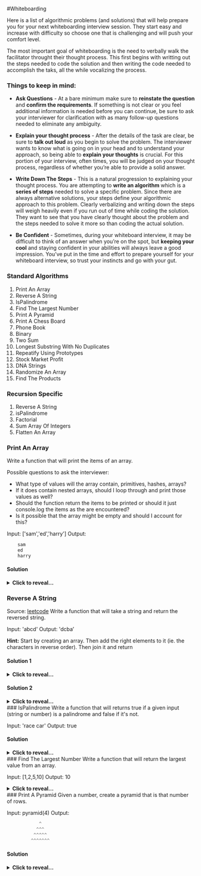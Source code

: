 #Whiteboarding

Here is a list of algorithmic problems (and solutions) that will help prepare you for your next whiteboarding interview session.  They start easy and increase with difficulty so choose one that is challenging and will push your comfort level.  

The most important goal of whiteboarding is the need to verbally walk the facilitator throught their thought process.  This first begins with writting out the steps needed to code the solution and then writing the code needed to accomplish the taks, all the while vocalizing the process. 

### Things to keep in mind:

* **Ask Questions** -  At a bare minimum make sure to **reinstate the question** and **confirm the requirements**.  If something is not clear or you feel additional information is needed before you can continue, be sure to ask your interviewer for clarification with as many follow-up questions needed to eliminate any ambiguity.   

* **Explain your thought process** - After the details of the task are clear, be sure to **talk out loud** as you begin to solve the problem. The interviewer wants to know what is going on in your head and to understand your approach, so being able to **explain your thoughts** is crucial. For this portion of your interview, often times, you will be judged on your thought process, regardless of whether you’re able to provide a solid answer.

* **Write Down The Steps** - This is a natural progression to explaining your thought process.  You are attempting to **write an algorithm** which is a **series of steps** needed to solve a specific problem.  Since there are always alternative solutions, your steps define your algorithmic approach to this problem.  Clearly verbalizing and writing down the steps will weigh heavily even if you run out of time while coding the solution. They want to see that you have clearly thought about the problem and the steps needed to solve it more so than coding the actual solution. 

* **Be Confident** - Sometimes, during your whiteboard interview, it may be difficult to think of an answer when you’re on the spot, but **keeping your cool** and staying confident in your abilities will always leave a good impression. You’ve put in the time and effort to prepare yourself for your whiteboard interview, so trust your instincts and go with your gut.

### Standard Algorithms
1.  Print An Array
2.  Reverse A String 
3.  IsPalindrome 
4.  Find The Largest Number 
5.  Print A Pyramid 
6.  Print A Chess Board
6.  Phone Book 
7.  Binary
8.  Two Sum 
9.  Longest Substring With No Duplicates 
10.  Repeatify Using Prototypes 
11.  Stock Market Profit 
12.  DNA Strings 
13.  Randomize An Array
14.  Find The Products

### Recursion Specific 
1.  Reverse A String
2.  isPalindrome
3.  Factorial
4.  Sum Array Of Integers
5.  Flatten An Array 

### Print An Array
Write a function that will print the items of an array.

Possible questions to ask the interviewer: 

* What type of values will the array contain, primitives, hashes, arrays? 
* If it does contain nested arrays, should I loop through and print those values as well? 
* Should the function return the items to be printed or should it just console.log the items as the are encountered?
* Is it possible that the array might be empty and should I account for this? 

Input: ['sam','ed','harry']
Output: 
```javascript
    sam
    ed 
    harry
```
#### Solution
<details>
  <summary><strong>Click to reveal...</strong></summary>

```javascript
function printArr(input){
    var string = "";
    for(var i = 0; i < input.length; i++){
        string += input[i] + "\n"
    }
    return string;
}
```
</details>

### Reverse A String
Source: [leetcode](https://leetcode.com/problems/reverse-string/)
Write a function that will take a string and return the reversed string.

Input: 'abcd'
Output: 'dcba’

**Hint:** Start by creating an array. Then add the right elements to it (ie. the characters in reverse order). Then join it and return

#### Solution 1
<details>
  <summary><strong>Click to reveal...</strong></summary>
```javascript
var reverseString = function(sjjgj {
    var s2 = '';
    for(var i = (s.length-1); i >= 0; i--) {
        s2 += s[i];
    }
    return s2;
}
```
</details>

#### Solution 2
<details>
  <summary><strong>Click to reveal...</strong></summary>
```javascript
function reverseString(s) {
  const arr = [];
  for (let i = (s.length - 1); i >= 0; i -= 1) {
    arr.push(s[i]);
  }
  return arr.join('');
}
```
</details>
### IsPalindrome
Write a function that will returns true if a given input (string or number) is a palindrome and false if it's not. 

Input: 'race car'
Output: true

#### Solution
<details>
  <summary><strong>Click to reveal...</strong></summary>
```javascript
function isPalindrome(str) {
  const s = str.toLowerCase().split(' ').join('');
  for (let i = 0; i < s.length / 2; i += 1) {
    if (s[i] !== s[s.length - (i + 1)]) {
      return false;
    }
  }
  return true;
}
```
</details>
### Find The Largest Number
Write a function that will return the largest value from an array. 

Input: [1,2,5,10]
Output: 10
<details>
  <summary><strong>Click to reveal...</strong></summary>
```javascript
function largestNumber(num){
    var largest = num[0]
    num.forEach((d) => {
        largest = Math.max(largest,d)
    })
    return largest
}
```
</details>
### Print A Pyramid
Given a number, create a pyramid that is that number of rows. 

Input: pyramid(4)
Output:
```javascript
            ^ 
           ^^^ 
          ^^^^^ 
         ^^^^^^^ 
```
#### Solution
<details>
  <summary><strong>Click to reveal...</strong></summary>
```javascript
function buildPyramid (rows) {
  const symbol = '^';
  let symbolCount = 1;
  let spaceCount = rows - 1;
  let pyramid = '';
  for (let i = 0; i < rows; i += 1) {
    let str = '';
    for (let j = 0; j < spaceCount; j += 1) {
      str += ' ';
    }
    for (let k = 0; k < symbolCount; k += 1) {
      str += symbol;
    }
    spaceCount -= 1;
    symbolCount += 2;
    pyramid += `${str}  \n`;
  }
  return pyramid
}


```
</details>
### Print A Chessboard
Source: [Eloquent Javascript](http://eloquentjavascript.net/code/#2.3)
Write a function that creates a string that represents an 8×8 grid, using newline characters to separate lines. At each position of the grid there is either a space or a “#” character. The characters should form a chess board.

Input: console.log(chessBoard())
Output: 
```javascript
 # # # #
# # # # 
 # # # #
# # # # 
 # # # #
# # # # 
 # # # #
# # # # 
```
<details>
  <summary><strong>Click to reveal...</strong></summary>
```javascript
function chessBoard(){
  const size = 8;
  let board = '';
  for (let y = 0; y < size; y += 1) {
    for (let x = 0; x < size; x += 1) {
      if ((x + y) % 2 === 0) {
        board += ' ';
      } else {
        board += '#';
      }
    }
    board += '\n';
  }
  return board
}
```
</details>
### Odds And Evens
Source: [HackerRank](https://www.hackerrank.com/challenges/30-review-loop)
Write a function that Given a string, prints its even-indexed and odd-indexed characters as space-separated strings on a single line. 

Input: Hacker
Output: Hce akr

#### Solution
<details>
  <summary><strong>Click to reveal...</strong></summary>
```javascript
function oddsEvens(input) {
  let left = '';
  let right = '';
  for (let i = 0; i < input.length; i += 1) {
    if (i % 2 === 0) {
      left += input[i];
    } else {
      right += input[i];
    }
  }
  return `${left} ${right}`;
} 
```
</details>
### Phone Book
Source: [HackerRank](https://www.hackerrank.com/challenges/30-dictionaries-and-maps)
Write a function that given an array of hashes of n number of names and phone numbers, assemble a phone book that maps friends' names to their respective phone numbers. You will then be given an unknown number of names to query your phone book and for each  queried, print the associated entry from your phone book on a new line in the form name=phoneNumber; if an entry for  is not found, print Not found instead.

Input1: [{sam:99912222},{tom:11122222},{harry:12299933}]
Input2: ['sam','ed','harry']
Output: 
```javascript
sam=99912222
NOT FOUND
harry:12299933
```
#### Solution
<details>
  <summary><strong>Click to reveal...</strong></summary>
```javascript
function phoneBook(input,mapped) {
  const contacts = [];
  const hash = {};
  const inputLen = input.length - 1;
  
  for (let i = 0; i <= inputLen; i += 1) {
    const contact = Object.keys(input[i]);
    hash[contact[0]] = input[i][contact];
  }
  for (let i = 0; i <= inputLen; i += 1) {
    let string = '';
    if (hash[mapped[i]]) {
      string += `${mapped[i]} = ${hash[mapped[i]]}`;
    } else {
      string += 'Not found';
    }
    contacts.push(string);
  }
  return contacts.join('\n')
} 
```
</details>
### Binary Count
Source: [HackerRank](https://www.hackerrank.com/challenges/30-binary-numbers)
Write a function that given a base integer, converts it to binary and then find and print the base integer denoting the maximum number of consecutive '1's in binary. 

Example:
Input: 60 which is 111100 in binary
Output: 4

#### Solution
<details>
  <summary><strong>Click to reveal...</strong></summary>
```javascript
function binaryCount(num){
  const b = Number(num).toString(2);
  let longest = 0;
  let count = 0;
  for (let i = 0; i < b.length; i += 1) {
    if (Number(b.charAt(i))) {
      count += 1;
      longest = Math.max(longest, count);
    } else {
      count = 0;
    }
  }
  longest = Math.max(longest, count);
  return longest;
}
```
</details>
### Two Sum
Source: [Leetcode](https://leetcode.com/problems/two-sum/)
Write a function that given an array of integers and a target number, returns two array integers that add up to the target.

Input: "array" is [3, 2, 5, 7, 11, 15], "target" is 9
Output: Return [2, 7] 
//Note that 2 + 7 equals the target 9

**Hints**
1. First start with the brute force. How long does that take? [The answer is O(n^2)]
2. Think about a complement: if your target is 9 and you're looking at 2, what is its complement?
3. Is there a fast way to check for complements? Is there a data structure you could use?
4. (The complete answer) Loop thru all elements and store them in a hash. Then loop through again (in the code, I do both loops in one step), for each element, check if it's complement is in the hash.

#### Solution
<details>
  <summary><strong>Click to reveal...</strong></summary>
```javascript
function twoSum(arr, target) {
  const hash = {};
  for (let i = 0; i < arr.length; i += 1) {
    const val = arr[i];
    const complement = target - val;
    if (hash[complement] !== undefined) {
      return [val, complement];
    }
    hash[val] = i;
  }
  return null;
}
```
</details>
### Longest Substring With No Duplicates
Source: [Leetcode](https://leetcode.com/problems/longest-substring-without-repeating-characters/)
Write a function that given a string, finds the length of the longest substring without repeating characters.

Input: 'abca'. 
Output: 3 ('abc' or 'bca')

Input: 'abcbadb'.
Output: 4 ('cbad')

**Hints**
1. Try using a "sliding window" (use two pointers for the head/tail of your substring. then increment each)
2. How can you decide when to increment the head and the tail? (Answer: always increment tail by one. Move head whenever you encounter a dup)

#### Solution
<details>
  <summary><strong>Click to reveal...</strong></summary>
```javascript
function lengthOfLongestSubstring(s) {
  let head = 0;
  let longest = 0;
  const hash = {};
  for (let tail = 0; tail < s.length; tail += 1) {
    const ch = s[tail];
    if (hash[ch] !== undefined && hash[ch] >= head) {
      longest = Math.max(longest, tail - head);
      head = hash[ch] + 1;
    }
    hash[ch] = tail;
  }
  longest = Math.max(longest, tail - head);
  return longest;
}
```
</details>
### Repeatify (using prototypes)
**Part 1:** Write a function called repeatify that takes a string and a number.  The number specifies how many times the string should be repeated.

repeatify("hello", 3);
returns: "hellohellohello"

#### Solution
<details>
  <summary><strong>Click to reveal...</strong></summary>
```javascript
function repeatify(str, n) {
  let result = '';
  for (let i = 0; i < n; i += 1) {
    result += str;
  }
  return result;
}
```
</details>
**Part 2:** Let’s update the function so it’s a string method.  Change your code from part 1 so we can call repeatify on a string and just pass it a number.

"hello".repeatify(3);
Returns: "hellohellohello"

#### Solution
<details>
  <summary><strong>Click to reveal...</strong></summary>
```javascript
String.prototype.repeatify = function(n) {
  let result = '';
  for (let i = 0; i < n; i += 1) {
    result += this;
  }
  return result;
};
```
</details>
### Stock Market Profit
Source: [InterviewCake](https://www.interviewcake.com/question/javascript/stock-price)
Stock market profit: given an array of values representing a stock's price over time, come up the days you should have bought/sold for the highest yield - bonus points if you can solve it in O(n)

Write an efficient function that takes stock_prices_yesterday and returns the best profit I could have made from 1 purchase and 1 sale of 1 Apple stock yesterday.

#### Solution
<details>
  <summary><strong>Click to reveal...</strong></summary>
```javascript
  stock_prices_yesterday = [10, 7, 5, 8, 11, 9]

function getMaxProfit(stockPricesYesterday) {
    if (stockPricesYesterday.length < 2) {
      throw new Error('Getting a profit requires at least 2 prices');
    }

    let minPrice = stockPricesYesterday[0];
    let maxProfit = stockPricesYesterday[1] - stockPricesYesterday[0];
    for (let i = 1; i < stockPricesYesterday.length; i += 1) {
      const currentPrice = stockPricesYesterday[i];
      const potentialProfit = currentPrice - minPrice;
      maxProfit = Math.max(maxProfit, potentialProfit);
      minPrice = Math.min(minPrice, currentPrice);
    }
    return maxProfit;
}
```
</details>
### DNA Strings
Source: [CodeWars](https://www.codewars.com/kata/554e4a2f232cdd87d9000038)
In DNA strings, symbols "A" and "T" are complements of each other, as "C" and "G". You have a function with one side of the DNA and you need to return the other complementary side. DNA strand is never empty or there is no DNA at all.


#### Solution 1
<details>
  <summary><strong>Click to reveal...</strong></summary>
```javascript
var dna = "ATTGC";
function dnaTransform(dna){
  const dnaObj = { A: 'T', T: 'A', G: 'C', C: 'G' };
  return dna.split('').map((d) =>  dnaObj[d] );
}
```
</details>
#### Solution 2
<details>
  <summary><strong>Click to reveal...</strong></summary>
```javascript
const dna = "ATTGC";
function dnaTransform(dna){
  const outArr = [];
  const newDna = dna.split('');
  newDna.forEach((d, i) => {
    switch (d) {
      case 'G': outArr[i] = 'C'; break;
      case 'T': outArr[i] = 'A'; break;
      case 'A': outArr[i] = 'T'; break;
      case 'C': outArr[i] = 'G'; break;
    }
  });
  const str = outArr.join('');
  return str;
}
```
</details>
### Randomize An Array
Source: [Fisher-Yates Shuffle](https://bost.ocks.org/mike/shuffle/)
Write a function that given an array, randomizes the position of the elements. 

Input: ['a','b','c','d']
Possible Output: ['b','d','a','c']

#### Solution
<details>
  <summary><strong>Click to reveal...</strong></summary>
```javascript
function shuffle(array) {
  const random = array.splice(0);
  let m = array.length;
  let t;
  let i;
  while (m) {
    i = Math.floor(Math.random() * (m -= 1));
    t = random[m];
    random[m] = random[i];
    random[i] = t;
  }
  return random;
}
```
</details>
### Find The Products
Source: [InterviewCake](https://www.interviewcake.com/question/javascript/product-of-other-numbers)
Write a function that takes in an array of n numbersYou have an array of integers, and for each index you want to find the product of every integer except the integer at that index.

#### Solution
<details>
  <summary><strong>Click to reveal...</strong></summary>
```javascript
function getProductsinput) {
  const products = [];
  // for each integer, we find the product of all the integers
  // before it, storing the total product so far each time
  let productSoFar = 1;
  for (var i = 0; i < input.length; i += 1) {
    products[i] = productSoFar;
    productSoFar *= input[i];
  }
  // for each integer, we find the product of all the integers
  // after it. since each index in products already has the
  // product of all the integers before it, now we're storing
  // the total product of all other integers
  productSoFar = 1;
  for (var j = input.length - 1; j >= 0; j -= 1) {
    products[j] *= productSoFar;
    productSoFar *= input[j];
  }
  return products;
}
```
</details>
##Recursion Specific

### Reverse A String 
Source: [Ten Ways To Reverse A String](http://eddmann.com/posts/ten-ways-to-reverse-a-string-in-javascript/)
#### Solution 1
<details>
  <summary><strong>Click to reveal...</strong></summary>
```javascript
function reverse(s) {
  return (s === '') ? '' : reverse(s.substr(1)) + s.charAt(0);
}
```
</details>
#### Solution 2
<details>
  <summary><strong>Click to reveal...</strong></summary>
```javascript
function reverse(s) {
  function rev(s, len, o) {
    return (len === 0) ? o : rev(s, len -= 1, (o += s[len]));
  }
  return rev(s, s.length, '');
}
```
</details>
### isPalindrome
Source: [CodeChewing](http://www.codechewing.com/library/recursive-javascript-function/)
<details>
  <summary><strong>Click to reveal...</strong></summary>
  ```javascript
function isPalindrome(string) {
  if (string.length <= 1) { return true; }
  if (string.charAt(0) !== string.charAt(string.length - 1)) { return false; }
  return isPalindrome(string.substr(1, string.length - 2));
}
```
</details>


### Factorial
Source: [HackerRank](https://www.hackerrank.com/challenges/30-recursion/submissions/code/37642498)
Given a number, print it's factoral.

Example:
Input: 5 
Output: 120 (5*4*3*2*1)

#### Solution
<details>
  <summary><strong>Click to reveal...</strong></summary>
```javascript
function factoralize(input) {
  function factorial(num) {
    return num === 1 ? 1 : num * factorial(num - 1);
  }
  return factorial(parseInt(input, 10));
}
```
</details>

### Sum Array Of Integers
Source: [W3Resource](http://www.w3resource.com/javascript-exercises/javascript-recursion-functions-exercises.php?utm_source=feedburner&utm_medium=feed&utm_campaign=Feed%3A+w3resource+%28w3resource%29)
Write a function to compute the sum of an array of integers.

Input: [1,2,3]
Output: 6

#### Solution
<details>
  <summary><strong>Click to reveal...</strong></summary>
```javascript
function arrSum(arr) {
  if (arr.length === 1) {
    return arr[0];
  }
  else {
    return arr.pop() + arrSum(arr);
  }
};
``` 
</details>

### Flatten An Array
Source: [CodeTuts](https://codetuts.tech/flatten-deep-nested-array-object/)
Write a function that takes an array and flattens it.  You can assume the array only contains arrays and primitives (Numbers, Strings, Booleans, etc.).

Example:
Input: [1,[2,3],[[4], 5]]
Output: [1, 2, 3, 4, 5]

#### Solution 1
<details>
  <summary><strong>Click to reveal...</strong></summary>
```javascript
function fh(arr, result) {
    arr.forEach(function(elm) {
        if (Array.isArray(elm)) {
            fh(elm, result);
        } else {
            result.push(elm);
        }
    });
    return result;
}

function flatten(arr) {
    return fh(arr, []);
}
```
</details>
#### Solution 2
<details>
  <summary><strong>Click to reveal...</strong></summary>
```javascript
function flatten(arr) {  
  return arr.reduce((a, b) => {
    return a.concat( Array.isArray(b) ? flatten(b) : b );
  }, []);
}
```
</details>


